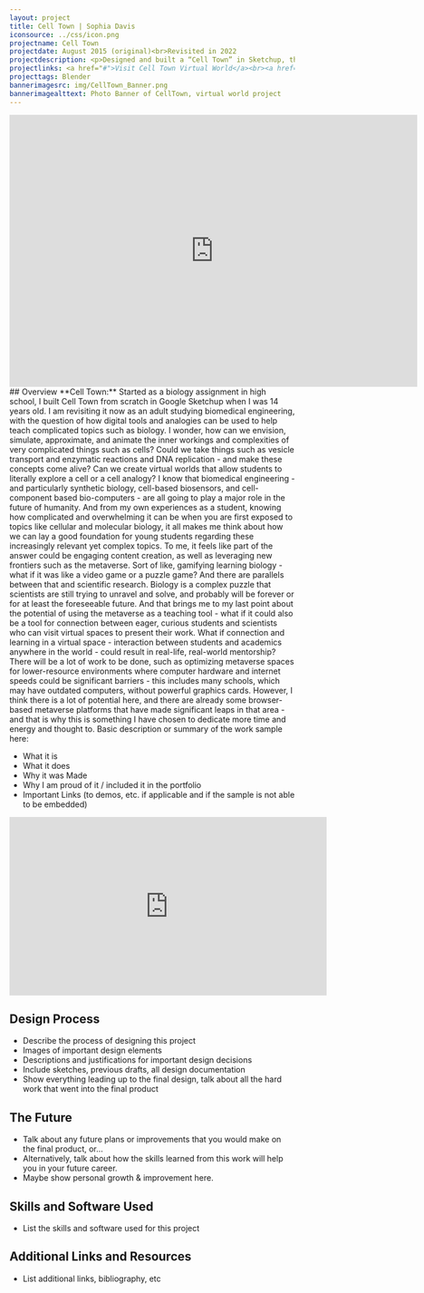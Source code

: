 ```yaml
---
layout: project
title: Cell Town | Sophia Davis
iconsource: ../css/icon.png
projectname: Cell Town
projectdate: August 2015 (original)<br>Revisited in 2022
projectdescription: <p>Designed and built a “Cell Town” in Sketchup, then made a video of it, for a Cell Analogy project in my sophomore year of highschool. Revisting the project now as an adult studying biomedical engineering, with the question of how digital tools and analogies can be used to help teach complicated topics such as biology. </p>
projectlinks: <a href="#">Visit Cell Town Virtual World</a><br><a href="https://youtu.be/B3gHXCdYnr0">How A Cell Is Like A Town Video</a><br><a href="http://seniorprojects.sophiaisfabulous.com/worksamples/worksample4.html">Sophomore Year Work Sample Writeup</a>
projecttags: Blender
bannerimagesrc: img/CellTown_Banner.png
bannerimagealttext: Photo Banner of CellTown, virtual world project
---
```

<center><iframe width="720" height="480" src="https://www.youtube.com/embed/B3gHXCdYnr0" title="YouTube video player" frameborder="0" allow="accelerometer; autoplay; clipboard-write; encrypted-media; gyroscope; picture-in-picture" allowfullscreen></iframe></center>
## Overview
**Cell Town:** Started as a biology assignment in high school, I built Cell Town from scratch in Google Sketchup when I was 14 years old. I am revisiting it now as an adult studying biomedical engineering, with the question of how digital tools and analogies can be used to help teach complicated topics such as biology. I wonder, how can we envision, simulate, approximate, and animate the inner workings and complexities of very complicated things such as cells? Could we take things such as vesicle transport and enzymatic reactions and DNA replication - and make these concepts come alive? Can we create virtual worlds that allow students to literally explore a cell or a cell analogy? I know that biomedical engineering - and particularly synthetic biology, cell-based biosensors, and cell-component based bio-computers - are all going to play a major role in the future of humanity. And from my own experiences as a student, knowing how complicated and overwhelming it can be when you are first exposed to topics like cellular and molecular biology, it all makes me think about how we can lay a good foundation for young students regarding these increasingly relevant yet complex topics. To me, it feels like part of the answer could be engaging content creation, as well as leveraging new frontiers such as the metaverse. Sort of like, gamifying learning biology - what if it was like a video game or a puzzle game? And there are parallels between that and scientific research. Biology is a complex puzzle that scientists are still trying to unravel and solve, and probably will be forever or for at least the foreseeable future. And that brings me to my last point about the potential of using the metaverse as a teaching tool - what if it could also be a tool for connection between eager, curious students and scientists who can visit virtual spaces to present their work. What if connection and learning in a virtual space - interaction between students and academics anywhere in the world - could result in real-life, real-world mentorship? There will be a lot of work to be done, such as optimizing metaverse spaces for lower-resource environments where computer hardware and internet speeds could be significant barriers - this includes many schools, which may have outdated computers, without powerful graphics cards. However, I think there is a lot of potential here, and there are already some browser-based metaverse platforms that have made significant leaps in that area - and that is why this is something I have chosen to dedicate more time and energy and thought to.
Basic description or summary of the work sample here:

- What it is
- What it does
- Why it was Made
- Why I am proud of it / included it in the portfolio
- Important Links (to demos, etc. if applicable and if the sample is not able to be embedded)

<iframe width="560" height="315" src="https://www.youtube.com/embed/yQ9JUH_FVTE" title="YouTube video player" frameborder="0" allow="accelerometer; autoplay; clipboard-write; encrypted-media; gyroscope; picture-in-picture" allowfullscreen></iframe>

## Design Process

- Describe the process of designing this project
- Images of important design elements
- Descriptions and justifications for important design decisions
- Include sketches, previous drafts, all design documentation
- Show everything leading up to the final design, talk about all the hard work that went into the final product

## The Future

- Talk about any future plans or improvements that you would make on the final product, or...
- Alternatively, talk about how the skills learned from this work will help you in your future career.
- Maybe show personal growth & improvement here.

## Skills and Software Used

- List the skills and software used for this project

## Additional Links and Resources

- List additional links, bibliography, etc
